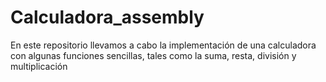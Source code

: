 # Calculadora_assembly
En este repositorio llevamos a cabo la implementación de una calculadora con algunas funciones sencillas, tales como la suma, resta, división y multiplicación
